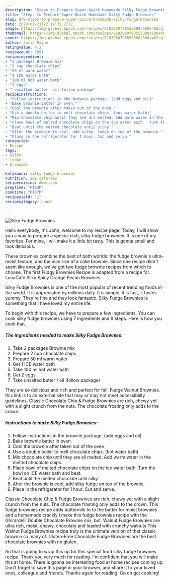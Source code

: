```yaml
---
description: "Steps to Prepare Super Quick Homemade Silky Fudge Brownies"
title: "Steps to Prepare Super Quick Homemade Silky Fudge Brownies"
slug: 879-steps-to-prepare-super-quick-homemade-silky-fudge-brownies
date: 2020-09-21T22:19:32.277Z
image: https://img-global.cpcdn.com/recipes/6183950798553088/680x482cq70/silky-fudge-brownies-recipe-main-photo.jpg
thumbnail: https://img-global.cpcdn.com/recipes/6183950798553088/680x482cq70/silky-fudge-brownies-recipe-main-photo.jpg
cover: https://img-global.cpcdn.com/recipes/6183950798553088/680x482cq70/silky-fudge-brownies-recipe-main-photo.jpg
author: Julia Payne
ratingvalue: 4.2
reviewcount: 1891
recipeingredient:
- "2 packages Brownie mix"
- "2 cup chocolate chips"
- "50 ml warm water"
- "1 ICE water bath"
- "100 ml hot water bath"
- "2 eggs"
- " unsalted butter  oil follow package"
recipeinstructions:
- "Follow instructions in the brownie package. (add eggs and oil)"
- "Bake brownie batter in oven."
- "Cool the brownie after taken out of the oven."
- "Use a double boiler to melt chocolate chips. (hot water bath)"
- "Mix chocolate chip until they are all melted. Add warm water in the melted chocolate chips."
- "Place bowl of melted chocolate chips on the ice water bath.  Turn the bowl on ICE water bath and beat."
- "Beat until the melted chocolate until silky."
- "After the brownie is cool, add silky  fudge on top of the brownie."
- "Place in the refrigerator for 1 hour. Cut and serve."
categories:
- Recipe
tags:
- silky
- fudge
- brownies

katakunci: silky fudge brownies 
nutrition: 201 calories
recipecuisine: American
preptime: "PT24M"
cooktime: "PT57M"
recipeyield: "1"
recipecategory: Lunch

---
```



![Silky Fudge Brownies](https://img-global.cpcdn.com/recipes/6183950798553088/680x482cq70/silky-fudge-brownies-recipe-main-photo.jpg)

Hello everybody, it's John, welcome to my recipe page. Today, I will show you a way to prepare a special dish, silky fudge brownies. It is one of my favorites. For mine, I will make it a little bit tasty. This is gonna smell and look delicious.

These brownies combine the best of both worlds: the fudge brownie&#39;s ultra-moist texture, and the nice rise of a cake brownie. Since one recipe didn&#39;t seem like enough, we&#39;ve got two fudge brownie recipes from which to choose. The first Fudgy Brownies Recipe is adapted from a recipe for. LunaCafe Silky Spicy Orange Pecan Brownies.

Silky Fudge Brownies is one of the most popular of recent trending foods in the world. It is appreciated by millions daily. It is simple, it is fast, it tastes yummy. They're fine and they look fantastic. Silky Fudge Brownies is something that I have loved my entire life.


To begin with this recipe, we have to prepare a few ingredients. You can cook silky fudge brownies using 7 ingredients and 9 steps. Here is how you cook that.

<!--inarticleads1-->

##### The ingredients needed to make Silky Fudge Brownies:

1. Take 2 packages Brownie mix
1. Prepare 2 cup chocolate chips
1. Prepare 50 ml warm water
1. Get 1 ICE water bath
1. Take 100 ml hot water bath
1. Get 2 eggs
1. Take  unsalted butter / oil (follow package)


They are so delicious and rich and perfect for fall. Fudge Walnut Brownies. this link is to an external site that may or may not meet accessibility guidelines. Classic Chocolate Chip &amp; Fudge Brownies are rich, chewy yet with a slight crunch from the nuts. The chocolate frosting only adds to the crown. 

<!--inarticleads2-->

##### Instructions to make Silky Fudge Brownies:

1. Follow instructions in the brownie package. (add eggs and oil)
1. Bake brownie batter in oven.
1. Cool the brownie after taken out of the oven.
1. Use a double boiler to melt chocolate chips. (hot water bath)
1. Mix chocolate chip until they are all melted. Add warm water in the melted chocolate chips.
1. Place bowl of melted chocolate chips on the ice water bath.  Turn the bowl on ICE water bath and beat.
1. Beat until the melted chocolate until silky.
1. After the brownie is cool, add silky  fudge on top of the brownie.
1. Place in the refrigerator for 1 hour. Cut and serve.


Classic Chocolate Chip &amp; Fudge Brownies are rich, chewy yet with a slight crunch from the nuts. The chocolate frosting only adds to the crown. This fudge brownies recipe adds buttermilk to to the batter for moist brownies and a homemade crackly I make this fudge brownies recipe with the Ghirardelli Double Chocolate Brownie mix, but. Walnut Fudge Brownies are ultra rich, moist, chewy, chocolaty and loaded with crunchy walnuts This Walnut Fudge Brownies recipe truly is the ultimate version of that classic brownie so many of. Gluten-Free Chocolate Fudge Brownies are the best chocolate brownies with no gluten. 

So that is going to wrap this up for this special food silky fudge brownies recipe. Thank you very much for reading. I'm confident that you will make this at home. There is gonna be interesting food at home recipes coming up. Don't forget to save this page in your browser, and share it to your loved ones, colleague and friends. Thanks again for reading. Go on get cooking!
